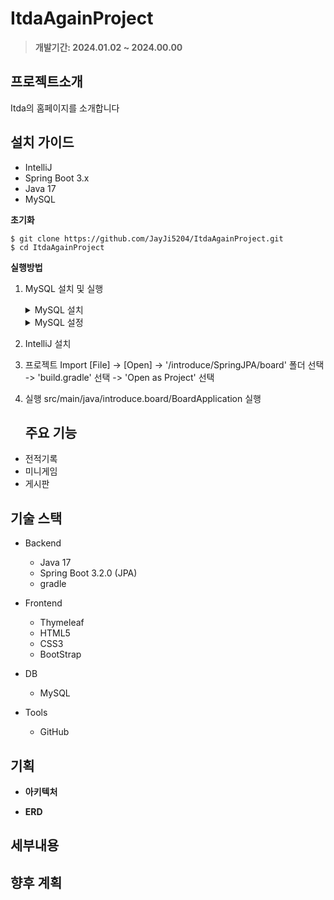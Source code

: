 # ItdaAgainProject

> **개발기간: 2024.01.02 ~ 2024.00.00**

## 프로젝트소개

Itda의 홈페이지를 소개합니다

## 설치 가이드
- IntelliJ 
- Spring Boot 3.x
- Java 17
- MySQL

**초기화**  

    $ git clone https://github.com/JayJi5204/ItdaAgainProject.git 
    $ cd ItdaAgainProject

   
**실행방법**

1. MySQL 설치 및 실행
    <details>
        <summary>
          MySQL 설치
        </summary>
         MySQL(https://dev.mysql.com/downloads/windows/installer/) 다운로드
          ![image](https://github.com/JayJi5204/ItdaAgainProject/assets/126458483/7bc5eaa9-bb8e-498c-849a-59d413f9e153)  
    </details>
     <details>
        <summary>
          MySQL 설정
        </summary>
          <details>
        <summary>
          테스트
        </summary>
    </details>
    </details>

2. IntelliJ 설치
  
3. 프로젝트 Import
    [File] -> [Open] -> '/introduce/SpringJPA/board' 폴더 선택 -> 'build.gradle' 선택 -> 'Open as Project' 선택

4. 실행 
    src/main/java/introduce.board/BoardApplication 실행

   ## 주요 기능

- 전적기록
- 미니게임
- 게시판

## 기술 스택

- Backend
  - Java 17
  - Spring Boot 3.2.0 (JPA)
  - gradle
    
- Frontend    
  - Thymeleaf
  - HTML5
  - CSS3
  - BootStrap

- DB
  - MySQL

- Tools
  - GitHub

## 기획

- **아키텍처**   

- **ERD**


## 세부내용



## 향후 계획
